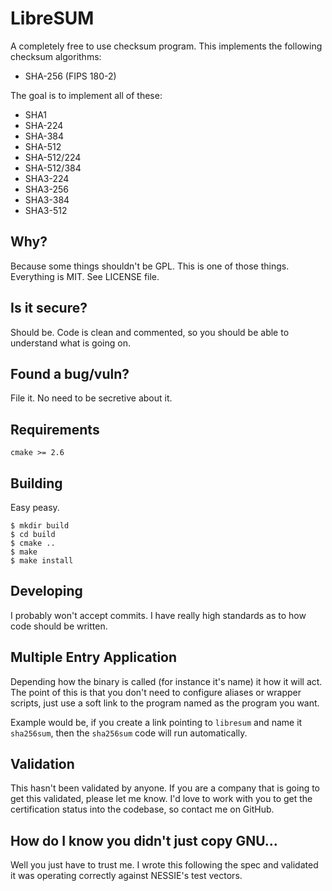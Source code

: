 # LibreSUM
A completely free to use checksum program. This implements the following
checksum algorithms:
  - SHA-256 (FIPS 180-2)

The goal is to implement all of these:
  - SHA1
  - SHA-224
  - SHA-384
  - SHA-512
  - SHA-512/224
  - SHA-512/384
  - SHA3-224
  - SHA3-256
  - SHA3-384
  - SHA3-512

## Why?
Because some things shouldn't be GPL. This is one of those things. Everything
is MIT. See LICENSE file.

## Is it secure?
Should be. Code is clean and commented, so you should be able to understand
what is going on.

## Found a bug/vuln?
File it. No need to be secretive about it.

## Requirements
    cmake >= 2.6

## Building
Easy peasy.

    $ mkdir build
    $ cd build
    $ cmake ..
    $ make
    $ make install

## Developing
I probably won't accept commits. I have really high standards as to how code
should be written.

## Multiple Entry Application
Depending how the binary is called (for instance it's name) it how it will act.
The point of this is that you don't need to configure aliases or wrapper
scripts, just use a soft link to the program named as the program you want.

Example would be, if you create a link pointing to `libresum` and name it
`sha256sum`, then the `sha256sum` code will run automatically.

## Validation
This hasn't been validated by anyone. If you are a company that is going to get
this validated, please let me know. I'd love to work with you to get the
certification status into the codebase, so contact me on GitHub.

## How do I know you didn't just copy GNU...
Well you just have to trust me. I wrote this following the spec and validated
it was operating correctly against NESSIE's test vectors.
